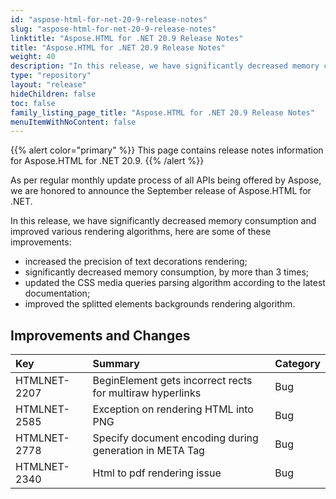 ```yaml
---
id: "aspose-html-for-net-20-9-release-notes"
slug: "aspose-html-for-net-20-9-release-notes"
linktitle: "Aspose.HTML for .NET 20.9 Release Notes"
title: "Aspose.HTML for .NET 20.9 Release Notes"
weight: 40
description: "In this release, we have significantly decreased memory consumption and improved various rendering algorithms."
type: "repository"
layout: "release"
hideChildren: false
toc: false
family_listing_page_title: "Aspose.HTML for .NET 20.9 Release Notes"
menuItemWithNoContent: false
---
```


{{% alert color="primary" %}}
This page contains release notes information for Aspose.HTML for .NET 20.9.
{{% /alert %}} 

As per regular monthly update process of all APIs being offered by Aspose, we are honored to announce the September release of Aspose.HTML for .NET.

In this release, we have significantly decreased memory consumption and improved various rendering algorithms, here are some of these improvements:

- increased the precision of text decorations rendering;
- significantly decreased memory consumption, by more than 3 times;
- updated the CSS media queries parsing algorithm according to the latest documentation;
- improved the splitted elements backgrounds rendering algorithm.

## Improvements and Changes

|**Key**|**Summary**|**Category**|
| :- | :- | :- |
|HTMLNET-2207|BeginElement gets incorrect rects for multiraw hyperlinks|Bug|
|HTMLNET-2585|Exception on rendering HTML into PNG|Bug|
|HTMLNET-2778|Specify document encoding during generation in META Tag|Bug|
|HTMLNET-2340|Html to pdf rendering issue|Bug|
